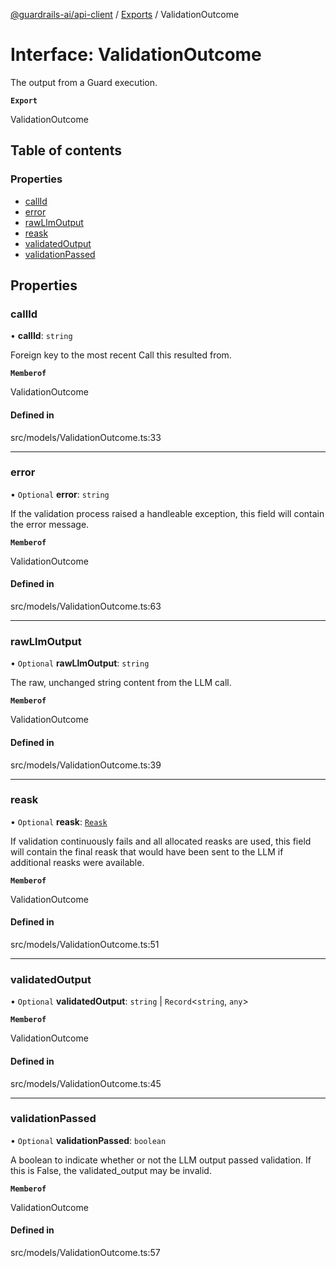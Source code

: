 [@guardrails-ai/api-client](../README.md) / [Exports](../modules.md) / ValidationOutcome

# Interface: ValidationOutcome

The output from a Guard execution.

**`Export`**

ValidationOutcome

## Table of contents

### Properties

- [callId](ValidationOutcome.md#callid)
- [error](ValidationOutcome.md#error)
- [rawLlmOutput](ValidationOutcome.md#rawllmoutput)
- [reask](ValidationOutcome.md#reask)
- [validatedOutput](ValidationOutcome.md#validatedoutput)
- [validationPassed](ValidationOutcome.md#validationpassed)

## Properties

### callId

• **callId**: `string`

Foreign key to the most recent Call this resulted from.

**`Memberof`**

ValidationOutcome

#### Defined in

src/models/ValidationOutcome.ts:33

___

### error

• `Optional` **error**: `string`

If the validation process raised a handleable exception, this field will contain the error message.

**`Memberof`**

ValidationOutcome

#### Defined in

src/models/ValidationOutcome.ts:63

___

### rawLlmOutput

• `Optional` **rawLlmOutput**: `string`

The raw, unchanged string content from the LLM call.

**`Memberof`**

ValidationOutcome

#### Defined in

src/models/ValidationOutcome.ts:39

___

### reask

• `Optional` **reask**: [`Reask`](Reask.md)

If validation continuously fails and all allocated reasks are used, this field will contain the final reask that would have been sent to the LLM if additional reasks were available.

**`Memberof`**

ValidationOutcome

#### Defined in

src/models/ValidationOutcome.ts:51

___

### validatedOutput

• `Optional` **validatedOutput**: `string` \| `Record`\<`string`, `any`\>

**`Memberof`**

ValidationOutcome

#### Defined in

src/models/ValidationOutcome.ts:45

___

### validationPassed

• `Optional` **validationPassed**: `boolean`

A boolean to indicate whether or not the LLM output passed validation.  If this is False, the validated_output may be invalid.

**`Memberof`**

ValidationOutcome

#### Defined in

src/models/ValidationOutcome.ts:57
